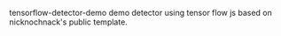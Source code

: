 tensorflow-detector-demo
demo detector using tensor flow js based on nicknochnack's public template.
